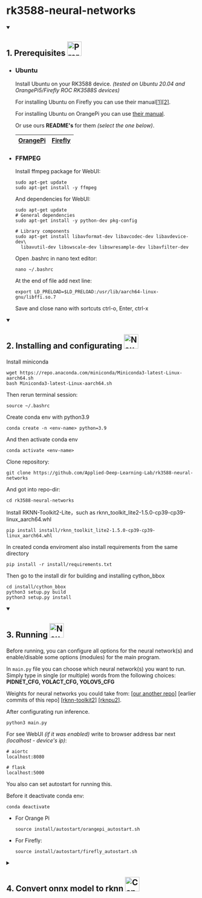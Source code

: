 <h1>
    rk3588-neural-networks
</h1>

<details open>
  <summary>
    <h2>
      <p>
        1. Prerequisites
        <img src="https://www.svgrepo.com/show/288488/motherboard.svg" width=38 height=38 alt="Prerequisites" />
      </p>
    </h2>
  </summary>   
  
  * ### Ubuntu

    Install Ubuntu on your RK3588 device. *(tested on Ubuntu 20.04 and OrangePi5/Firefly ROC RK3588S devices)*

    For installing Ubuntu on Firefly you can use their manual[[1]](https://wiki.t-firefly.com/en/ROC-RK3588S-PC/index.html)[[2]](https://en.t-firefly.com/doc/download/page/id/142.html).

    For installing Ubuntu on OrangePi you can use [their manual](http://www.orangepi.org/html/hardWare/computerAndMicrocontrollers/service-and-support/Orange-pi-5.html).

    Or use ours **README's** for them *(select the one below)*.

    |[OrangePi](resources/OrangePi/README_ORANGEPI.md)|[Firefly](resources/Firefly/README_FIREFLY.md)|
    |                 :---:                 |                :---:               |

  * ### FFMPEG

    Install ffmpeg package for WebUI:

    ```
    sudo apt-get update
    sudo apt-get install -y ffmpeg
    ```

    And dependencies for WebUI:
    
    ```
    sudo apt-get update
    # General dependencies
    sudo apt-get install -y python-dev pkg-config

    # Library components
    sudo apt-get install libavformat-dev libavcodec-dev libavdevice-dev\
      libavutil-dev libswscale-dev libswresample-dev libavfilter-dev
    ```

    Open .bashrc  in nano text editor:

    ```
    nano ~/.bashrc
    ```

    At the end of file add next line:

    ```
    export LD_PRELOAD=$LD_PRELOAD:/usr/lib/aarch64-linux-gnu/libffi.so.7
    ```

    Save and close nano with sortcuts ctrl-o, Enter, ctrl-x

</details>  

<details open>
  <summary>
    <h2>
      <p>
        2. Installing and configurating
        <img src="resources/HostPC/images/installing.jpg" width=38 height=38 alt="Neural Networks" />
      </p>
    </h2>
  </summary>

  Install miniconda

  ```
  wget https://repo.anaconda.com/miniconda/Miniconda3-latest-Linux-aarch64.sh
  bash Miniconda3-latest-Linux-aarch64.sh
  ```

  Then rerun terminal session:

  ```
  source ~/.bashrc
  ```

  Create conda env with python3.9

  ```
  conda create -n <env-name> python=3.9
  ```
  
  And then activate conda env

  ```
  conda activate <env-name>
  ```

  Clone repository:

  ```
  git clone https://github.com/Applied-Deep-Learning-Lab/rk3588-neural-networks
  ```

  And got into repo-dir:

  ```
  cd rk3588-neural-networks
  ```

  Install RKNN-Toolkit2-Lite，such as rknn_toolkit_lite2-1.5.0-cp39-cp39-linux_aarch64.whl

  ```
  pip install install/rknn_toolkit_lite2-1.5.0-cp39-cp39-linux_aarch64.whl
  ```

  In created conda enviroment also install requirements from the same directory

  ```
  pip install -r install/requirements.txt
  ```

  Then go to the install dir for building and installing cython_bbox

  ```
  cd install/cython_bbox
  python3 setup.py build
  python3 setup.py install
  ```

</details>

<details open>
  <summary>
    <h2>
      <p>
        3. Running
        <img src="resources/HostPC/images/running.png" width=38 height=38 alt="Neural Networks" />
      </p>
    </h2>
  </summary>

  Before running, you can configure all options for the neural network(s) and enable/disable some options (modules) for the main program.

  In ``main.py`` file you can choose which neural network(s) you want to run. Simply type in single (or multiple) words from the following choices: **PIDNET_CFG, YOLACT_CFG, YOLOV5_CFG**

  Weights for neural networks you could take from: [[our another repo]](https://github.com/Applied-Deep-Learning-Lab/Yolov5_RK3588/tree/main/models) \[earlier commits of this repo\] [[rknn-toolkit2]](https://github.com/rockchip-linux/rknn-toolkit2/tree/master/examples) [[rknpu2]](https://github.com/rockchip-linux/rknpu2/tree/master/examples).

  After configurating run inference.
  
  ```
  python3 main.py
  ```

  For see WebUI *(if it was enabled)* write to browser address bar next *(localhost - device's ip)*:

  ```
  # aiortc
  localhost:8080

  # flask
  localhost:5000
  ```

  You also can set autostart for running this.

  Before it deactivate conda env:

  ```
  conda deactivate
  ```

  * For Orange Pi

    ```
    source install/autostart/orangepi_autostart.sh
    ```

  * For Firefly:

    ```
    source install/autostart/firefly_autostart.sh
    ```

</details>

<details>
  <summary>
    <h2>
      <p>
        4. Convert onnx model to rknn 
        <img src="https://external-content.duckduckgo.com/iu/?u=http%3A%2F%2Fds2converter.com%2Fwp-content%2Fuploads%2F2015%2F07%2Fconvert-icon.png&f=1&nofb=1&ipt=d6dbe833ced7274d7335d067ba819d63567e853dc093822f5cda0d18df3bfbdf&ipo=images" width=38 height=38 alt="Converter" />
      </p>
    </h2>
  </summary>

  * ### Host PC

      Install Python3 and pip3

      ```
      sudo apt-get update
      sudo apt-get install python3 python3-dev python3-pip
      ```

      Install dependent libraries

      ```
      sudo apt-get update
      sudo apt-get install libxslt1-dev zlib1g zlib1g-dev libglib2.0-0 libsm6 libgl1-mesa-glx libprotobuf-dev gcc git
      ```
      
      Install RKNN-Toolkit2，such as rknn_toolkit2-1.4.0_22dcfef4-cp38-cp38-linux_x86_64.whl

      ```
      pip install resources/HostPC/converter/install/rknn_toolkit2-1.4.0_22dcfef4-cp38-cp38-linux_x86_64.whl
      ```

      For convert your *.onnx* model to *.rknn* run **onnx2rknn.py** like:

      ```
      cd resources/HostPC/converter/convert/
      python3 onnx2rknn.py \
              --input <path-to-your-onnx-model> \
              --output <path-where-save-rknn-model> \
              --dataset <path-to-txt-file-with-calibration-images-names>
      ```

</details>
